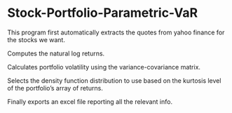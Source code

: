 # Stock-Portfolio-Parametric-VaR

This program first automatically extracts the quotes from yahoo finance for the stocks we want.

Computes the natural log returns.

Calculates portfolio volatility using the variance-covariance matrix.

Selects the density function distribution to use based on the kurtosis level of the portfolio’s array of returns.

Finally exports an excel file reporting all the relevant info.
